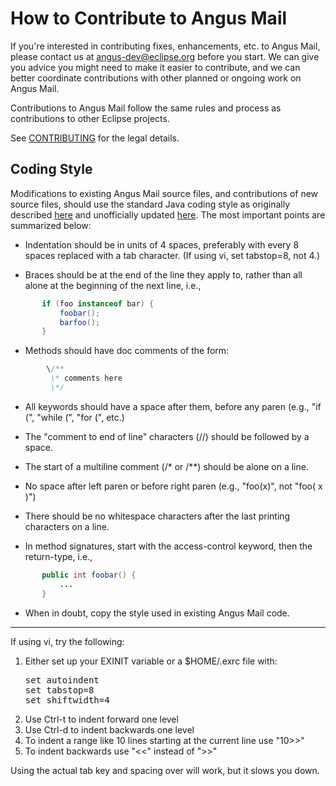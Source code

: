 How to Contribute to Angus Mail
=================================

If you're interested in contributing fixes, enhancements, etc. to
Angus Mail, please contact us at [angus-dev@eclipse.org](https://accounts.eclipse.org/mailing-list/angus-dev)
before you start.  We can give you advice you might need to make it easier to
contribute, and we can better coordinate contributions with other
planned or ongoing work on Angus Mail.

Contributions to Angus Mail follow the same rules and process as
contributions to other Eclipse projects.

See [CONTRIBUTING](CONTRIBUTING.md) for the legal details.

## Coding Style

Modifications to existing Angus Mail source files, and contributions of
new source files, should use the standard Java coding style as
originally described
[here](http://www.oracle.com/technetwork/java/codeconvtoc-136057.html)
and unofficially updated
[here](http://cr.openjdk.java.net/~alundblad/styleguide/index-v6.html).
The most important points are summarized below:

-   Indentation should be in units of 4 spaces, preferably with every 8
    spaces replaced with a tab character. (If using vi, set tabstop=8,
    not 4.)

-   Braces should be at the end of the line they apply to, rather than
    all alone at the beginning of the next line, i.e.,

```java
       if (foo instanceof bar) {  
           foobar();  
           barfoo();  
       }
```

-   Methods should have doc comments of the form:

```java
        \/**
         \* comments here
         \*/
```

-   All keywords should have a space after them, before any paren
    (e.g., "if (", "while (", "for (", etc.)

-   The "comment to end of line" characters (//) should be followed by a space.

-   The start of a multiline comment (/\* or /\*\*) should be alone on a line.

-   No space after left paren or before right paren (e.g., "foo(x)",
    not "foo( x )")

-   There should be no whitespace characters after the last printing
    characters on a line.

-   In method signatures, start with the access-control keyword, then
    the return-type, i.e.,

```java
       public int foobar() {
           ...
       }
```

-   When in doubt, copy the style used in existing Angus Mail code.

* * * * *

If using vi, try the following:

1.  Either set up your EXINIT variable or a $HOME/.exrc file with:
    <pre>
    set autoindent
    set tabstop=8
    set shiftwidth=4
    </pre>
2.  Use Ctrl-t to indent forward one level
3.  Use Ctrl-d to indent backwards one level
4.  To indent a range like 10 lines starting at the current line use "10\>\>"
5.  To indent backwards use "\<\<" instead of "\>\>"

Using the actual tab key and spacing over will work, but it slows you down.
